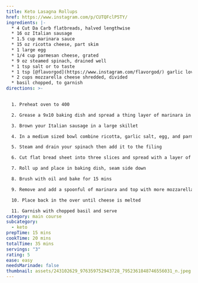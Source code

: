 ```yaml
---
title: Keto Lasagna Rollups
href: https://www.instagram.com/p/CUTQFclP5TY/
ingredients: |-
  * 4 Cut Da Carb flatbreads, halved lengthwise
  * 16 oz Italian sausage
  * 1.5 cup marinara sauce
  * 15 oz ricotta cheese, part skim
  * 1 large egg
  * 1/4 cup parmesan cheese, grated
  * 9 oz steamed spinach, drained well
  * 1 tsp salt or to taste
  * 1 tsp [@flavorgod](https://www.instagram.com/flavorgod/) garlic lovers
  * 2 cups mozzarella cheese shredded, divided
  * basil chopped, to garnish
directions: >-
  

  1. Preheat oven to 400

  2. Grease a 9x10 baking dish and spread a thing layer of marinara in the bottom

  3. Brown your Italian sausage in a large skillet

  4. In a medium sized bowl combine ricotta, garlic salt, egg, and parmesan to create filling

  5. Steam and drain your spinach then add it to the filing

  6. Cut flat bread sheet into three slices and spread with a layer of filling, a layer of marina, then top with sausage and mozzarella

  7. Roll up and place in baking dish, seam side down

  8. Brush with oil and bake for 15 mins

  9. Remove and add a spoonful of marinara and top with more mozzarella

  10. Place back in the over until cheese is melted

  11. Garnish with chopped basil and serve
category: main course
subcategory:
  - keto
prepTime: 15 mins
cookTime: 20 mins
totalTime: 35 mins
servings: "3"
rating: 5
ease: easy
needsMarinade: false
thumbnail: assets/243102629_976359752943728_7952361848746556031_n.jpeg
---
```

